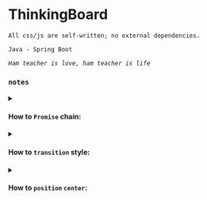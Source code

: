 # ThinkingBoard

`All css/js are self-written; no external dependencies.`

`Java - Spring Boot`

<i>`Ham teacher is love, ham teacher is life`</i>

### `notes`

<details>
<summary>

#### How to `Promise` chain:

</summary>

```javascript
new Promise((resolve, reject) => { 
    // Do something <...>
    let result = 'result'; // any result
    resolve(result);
    
}).then(result => {
    // Do something with the `result` <...>
    let pass = `wooked on ${result}`;
    return pass;
    
}).finally(() => {
    // Do something finally <...>
    // executes on either `resolve` or `reject` <doesn't matter>
    
    return 'sth this ended';
});
```
> `end`
</details>

<details>
<summary>

#### How to `transition` style:

</summary>

```css
* { transition: 400ms; }

button { font-size: 2em; margin-bottom: 1em; padding: .5em;}

#sth {
    background-color: lightpink;
    padding: 1em;
    height: 0;
}

#sth.active {
    /* stuff to transit */
    height: 40em;
    background-color: lavender;
}
```
```html
<button onclick="sth.doTransition()">do transition</button>
<div id="sth"></div>
```
```javascript
let sth = {};

sth.tdur = getComputedStyle(document.body).transitionDuration;
sth.tdur = Number(sth.tdur.replace('s', '')) * 1000; // 400

sth.doTransition = function () {
    document.getElementById('sth').classList.toggle('active');
    
    setTimeout(() => console.log('transition has wooked | resolve(value)'), this.tdur);
}
```
> `end`
</details>

<details>
<summary>

#### How to `position` `center`:

</summary>

```html
<div>
    [something text]
    <p>[something item]</p>
    <pre>[something pre]</pre>
</div>
```
```css
div {
    align-items: center; /* vertical */
    justify-content: center; /* horizontal */

    position: fixed;
    top: 0; left: 0;
    width: 100%; height: 100%;
    display: flex;
}
```
> `end`
</details>
